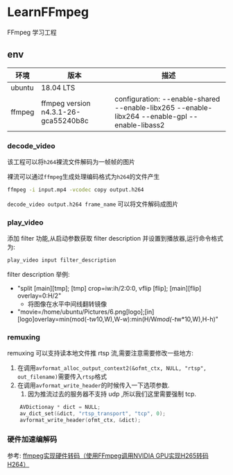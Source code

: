 # LearnFFmpeg

FFmpeg 学习工程 

## env

| 环境   | 版本               | 描述          |
| -------- | ------------------ | ------ |
| ubuntu    | 18.04 LTS   |   |
| ffmpeg    | ffmpeg version n4.3.1-26-gca55240b8c | configuration: --enable-shared --enable-libx265 --enable-libx264 --enable-gpl --enable-libass2  |

### decode_video

该工程可以将`h264`裸流文件解码为一帧帧的图片

裸流可以通过`ffmpeg`生成处理编码格式为`h264`的文件产生
```bash
ffmpeg -i input.mp4 -vcodec copy output.h264
```
`decode_video output.h264 frame_name` 可以将文件解码成图片

### play_video

添加 filter 功能,从启动参数获取 filter description 并设置到播放器,运行命令格式为:

```bash
play_video input filter_description
```

filter description 举例:

- "split [main][tmp]; [tmp] crop=iw:ih/2:0:0, vflip [flip]; [main][flip] overlay=0:H/2"
    - 将图像在水平中间线翻转镜像
- "movie=/home/ubuntu/Pictures/6.png[logo];[in][logo]overlay=min(mod(-t*w*10\,W)\,W-w):min(H/W*mod(-t*w*10\,W)\,H-h)"

### remuxing

remuxing 可以支持读本地文件推 rtsp 流,需要注意需要修改一些地方:

1. 在调用`avformat_alloc_output_context2(&ofmt_ctx, NULL, "rtsp", out_filename)`需要传入`rtsp`格式
2. 在调用`avformat_write_header`的时候传入一下选项参数.
    1. 因为推流过去的服务器不支持 udp ,所以我们这里需要强制 tcp.

```c
    AVDictionay * dict = NULL;
    av_dict_set(&dict, "rtsp_transport", "tcp", 0);
    avformat_write_header(ofmt_ctx, &dict);
```


### 硬件加速编解码

参考:
[ffmpeg实现硬件转码（使用FFmpeg调用NVIDIA GPU实现H265转码H264）](https://blog.csdn.net/qq_22633333/article/details/107701301)
